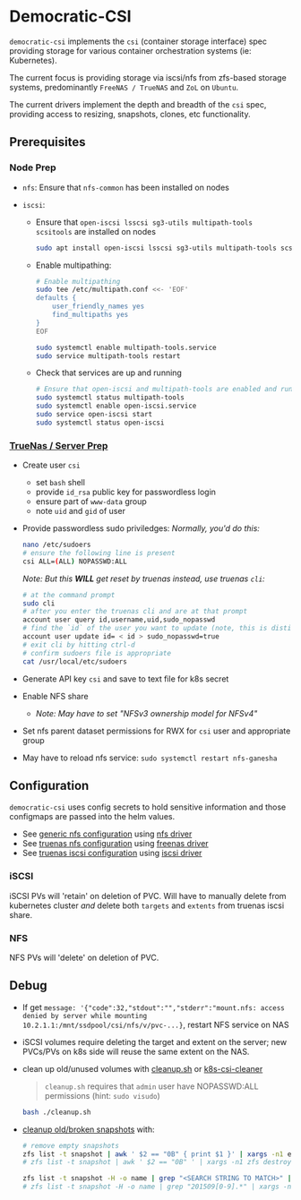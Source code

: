 # Democratic-CSI

`democratic-csi` implements the `csi` (container storage interface) spec providing storage for
various container orchestration systems (ie: Kubernetes).

The current focus is providing storage via iscsi/nfs from zfs-based storage systems, predominantly
`FreeNAS / TrueNAS` and `ZoL` on `Ubuntu`.

The current drivers implement the depth and breadth of the `csi` spec, providing access to resizing,
snapshots, clones, etc functionality.

## Prerequisites

### Node Prep

- `nfs`: Ensure that `nfs-common` has been installed on nodes
- `iscsi`:

  - Ensure that `open-iscsi lsscsi sg3-utils multipath-tools scsitools` are installed on nodes

    ```sh
    sudo apt install open-iscsi lsscsi sg3-utils multipath-tools scsitools
    ```

  - Enable multipathing:

    ```sh
    # Enable multipathing
    sudo tee /etc/multipath.conf <<- 'EOF'
    defaults {
        user_friendly_names yes
        find_multipaths yes
    }
    EOF

    sudo systemctl enable multipath-tools.service
    sudo service multipath-tools restart
    ```

  - Check that services are up and running

    ```sh
    # Ensure that open-iscsi and multipath-tools are enabled and running
    sudo systemctl status multipath-tools
    sudo systemctl enable open-iscsi.service
    sudo service open-iscsi start
    sudo systemctl status open-iscsi
    ```

### [TrueNas / Server Prep](https://github.com/democratic-csi/democratic-csi#server-prep)

- Create user `csi`
  - set `bash` shell
  - provide `id_rsa` public key for passwordless login
  - ensure part of `www-data` group
  - note `uid` and `gid` of user
- Provide passwordless sudo priviledges: _Normally, you'd do this:_

  ```sh
  nano /etc/sudoers
  # ensure the following line is present
  csi ALL=(ALL) NOPASSWD:ALL
  ```

  _Note: But this **WILL** get reset by truenas_ _instead, use truenas `cli`:_

  ```sh
  # at the command prompt
  sudo cli
  # after you enter the truenas cli and are at that prompt
  account user query id,username,uid,sudo_nopasswd
  # find the `id` of the user you want to update (note, this is distinct from the `uid`)
  account user update id= < id > sudo_nopasswd=true
  # exit cli by hitting ctrl-d
  # confirm sudoers file is appropriate
  cat /usr/local/etc/sudoers
  ```

- Generate API key `csi` and save to text file for k8s secret
- Enable NFS share
  - _Note: May have to set "NFSv3 ownership model for NFSv4"_
- Set nfs parent dataset permissions for RWX for `csi` user and appropriate group
- May have to reload nfs service: `sudo systemctl restart nfs-ganesha`

## Configuration

`democratic-csi` uses config secrets to hold sensitive information and those configmaps are passed
into the helm values.

- See
  [generic nfs configuration](https://github.com/democratic-csi/charts/blob/master/stable/democratic-csi/examples/nfs-client.yaml)
  using
  [nfs driver](https://github.com/democratic-csi/democratic-csi/blob/master/examples/nfs-client.yaml)
- See
  [truenas nfs configuration](https://github.com/democratic-csi/charts/blob/master/stable/democratic-csi/examples/freenas-nfs.yaml)
  using
  [freenas driver](https://github.com/democratic-csi/democratic-csi/blob/master/examples/freenas-nfs.yaml)
- See
  [truenas iscsi configuration](https://github.com/democratic-csi/charts/blob/master/stable/democratic-csi/examples/freenas-iscsi.yaml)
  using
  [iscsi driver](https://github.com/democratic-csi/democratic-csi/blob/master/examples/freenas-iscsi.yaml)

### iSCSI

iSCSI PVs will 'retain' on deletion of PVC. Will have to manually delete from kubernetes cluster
_and_ delete both `targets` and `extents` from truenas iscsi share.

### NFS

NFS PVs will 'delete' on deletion of PVC.

## Debug

- If get
  `message: '{"code":32,"stdout":"","stderr":"mount.nfs: access denied by server while mounting 10.2.1.1:/mnt/ssdpool/csi/nfs/v/pvc-...}`,
  restart NFS service on NAS

- iSCSI volumes require deleting the target and extent on the server; new PVCs/PVs on k8s side will
  reuse the same extent on the NAS.

- clean up old/unused volumes with [cleanup.sh](cleanup.sh) or [k8s-csi-cleaner](https://github.com/democratic-csi/democratic-csi/issues/81)

  > `cleanup.sh` requires that `admin` user have NOPASSWD:ALL permissions (hint: `sudo visudo`)

  ```sh
  bash ./cleanup.sh
  ```

- [cleanup old/broken snapshots](https://serverfault.com/questions/340837/how-to-delete-all-but-last-n-zfs-snapshots)
  with:

  ```sh
  # remove empty snapshots
  zfs list -t snapshot | awk ' $2 == "0B" { print $1 }' | xargs -n1 echo
  # zfs list -t snapshot | awk ' $2 == "0B" ' | xargs -n1 zfs destroy

  zfs list -t snapshot -H -o name | grep "<SEARCH STRING TO MATCH>" | xargs -n1 echo
  # zfs list -t snapshot -H -o name | grep "201509[0-9].*" | xargs -n1 zfs destroy
  ```
